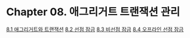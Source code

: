 # Chapter 08. 애그리거트 트랜잭션 관리

[8.1 애그리거트와 트랜잭션](8.1.md)
[8.2 선점 잠금](8.2.md)
[8.3 비선점 잠금](8.3.md)
[8.4 오프라인 선점 잠금](8.4.md)

